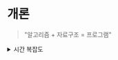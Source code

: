 # 개론 <br>

>"알고리즘 + 자료구조 = 프로그램"




<details><summary>시간 복잡도
</summary>
<table>
<thead><tr><th>자료구조</th><th>접근</th><th>탐색</th><th>삽입</th><th>삭제</th></tr></thead>
<tbody><tr><td>배열</td><td>O(1)</td><td>O(n)</td><td>O(n)</td><td>O(n)</td></tr>
        <tr>td>스택</td><td>O(n)</td><td>O(n)</td><td>O(1)</td><td>O(1)</td></tr>
        <tr><td>큐</td><td>O(n)</td><td>O(n)</td><td>O(1)</td><td>O(1)</td></tr>
        <tr><td>링크드 리스트</td><td>O(n)</td><td>O(n)</td><td>O(1) (단, 탐색이 선행되어야 함)</td><td>O(1) (단, 탐색이 선행되어야 함)</td></tr>
        <tr><td>이진 탐색 트리</td><td>O(log n)</td><td>>O(log n)</td><td>O(log n) (단, 방법에 따라 다름)</td><td>O(log n) (단, 방법에 따라 다름)</td></tr>
</tbody>
</table>
</details>





